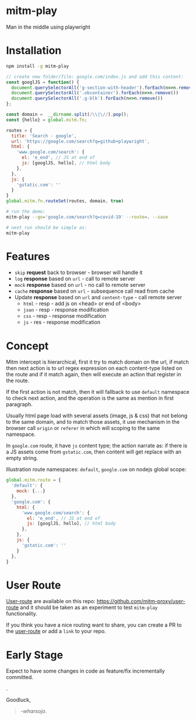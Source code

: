 # mitm-play
Man in the middle using playwright

# Installation
```bash
npm install -g mitm-play
```

```js
// create new folder/file: google.com/index.js and add this content:
const googlJS = function() {
  document.querySelectorAll('g-section-with-header').forEach(n=>n.remove())
  document.querySelectorAll('.obcontainer').forEach(n=>n.remove())
  document.querySelectorAll('.g-blk').forEach(n=>n.remove())
};

const domain =  __dirname.split(/\\|\//).pop();
const {hello} = global.mitm.fn;

routes = {
  title: 'Search - google',
  url: 'https://google.com/search?q=github+playwright',
  html: {
    'www.google.com/search': {
      el: 'e_end', // JS at end of 
      js: [googlJS, hello], // html body
    },
  },
  js: {
    'gstatic.com': ''
  }
}
global.mitm.fn.routeSet(routes, domain, true)
```

```bash
# run the demo:
mitm-play --go='google.com/search?q=covid-19' --route=. --save

# next run should be simple as:
mitm-play
```

# Features
* `skip` __request__ back to browser - browser will handle it   
* `log` __response__ based on `url` - call to remote server
* `mock` __response__ based on `url` - no call to remote server
* `cache` __response__ based on `url` - subsequence call read from cache
* Update __response__ based on `url` and `content-type` - call remote server
  * `html` - resp - add js on &lt;head&gt; or end of &lt;body&gt;
  * `json` - resp - response modification
  * `css` - resp - response modification
  * `js` - res - response modification


# Concept
Mitm intercept is hierarchical, first it try to match domain on the url, if match then next action is to url regex expression on each content-type listed on the route and if it match again, then will execute an action that register in the route.

If the first action is not match, then it will fallback to use `default` namespace to check next action, and the operation is the same as mention in first paragraph. 

Usually html page load with several assets (image, js & css) that not belong to the same domain, and to match those assets, it use mechanism in the browser call `origin` or `referer` in which will scoping to the same namespace.

In `google.com` route, it have `js` content type; the action narrate as: if there is a JS assets come from `gstatic.com`, then content will get replace with an empty string.

Illustration route namespaces: `default`, `google.com` on nodejs global scope:  
```js
global.mitm.route = {
  'default': {
    mock: {...}
  },
  'google.com': {
    html: {
      'www.google.com/search': {
        el: 'e_end', // JS at end of 
        js: [googlJS, hello], // html body
      },
    },
    js: {
      'gstatic.com': ''
    }
  },
}
```
# User Route
[User-route](https://github.com/mitm-proxy/user-route) are available on this repo: https://github.com/mitm-proxy/user-route and it should be taken as an experiment to test `mitm-play` functionality. 

If you think you have a nice routing want to share, you can create a PR to the [user-route](https://github.com/mitm-proxy/user-route) or add a `link` to your repo.  

# Early Stage
Expect to have some changes in code as feature/fix incrementally committed.

.

Goodluck,
>*-wharsojo*.
